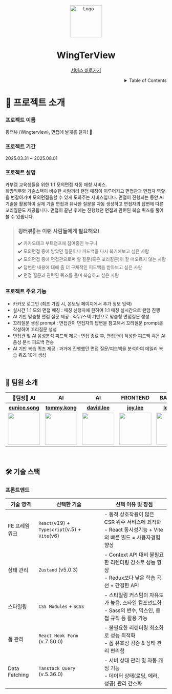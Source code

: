 <div align="center">
  <img src="https://github.com/user-attachments/assets/fcbe381a-189e-4d70-ac82-722e12acfd9c" alt="Logo" width="100" >
  <h1>WingTerView</h1>
  <p>
    <a href="https://wingterview.netlify.app/">서비스 바로가기</a>
  </p>
</div>

<!-- TABLE OF CONTENTS -->
<details align="right">
  <summary>Table of Contents</summary>
    <div><a href="#프로젝트-소개">프로젝트 소개</a></div>
    <div><a href="#주요-기능">주요 기능</a></div>
    <div><a href="#팀원-소개">팀원 소개</a></div>
    <div><a href="#기술-스택">기술 스택</a></div>
    <div><a href="#개발-일정">개발 일정</a></div>
    <div><a href="#아키텍처-구조">아키텍처 구조</a></div>
    <div><a href="#api-명세서">API 명세서</a></div>
</details>

# 📖 프로젝트 소개

### 프로젝트 이름

윙터뷰 (Wingterview), 면접에 날개를 달자! 🪽

### 프로젝트 기간

2025.03.31 ~ 2025.08.01

### 프로젝트 설명

카부캠 교육생들을 위한 1:1 모의면접 자동 매칭 서비스.<br/>
희망직무와 기술스택이 비슷한 사람끼리 랜덤 매칭이 이루어지고 면접관과 면접자 역할을 번갈아가며 모의면접을할 수 있게 도와주는 서비스입니다. 면접이 진행되는 동안 AI 기술을 활용하여 실제 기술 면접과 유사한 질문을 자동 생성하고 면접자의 답변에 따른 꼬리질문도 제공됩니다. 면접이 끝난 후에는 진행했던 면접과 관련된 복습 퀴즈를 풀어볼 수 있습니다.

> ### 윙터뷰🪽는 이런 사람들에게 필요해요!<br/>
>
> ✔️ 카카오테크 부트캠프에 참여중인 누구나<br/>
> ✔️ 모의면접 중에 받았던 질문이나 피드백을 다시 복기해보고 싶은 사람<br/>
> ✔️ 모의면접 중에 면접관으로써 할 질문(혹은 꼬리질문)이 잘 떠오르지 않는 사람<br/>
> ✔️ 답변한 내용에 대해 좀 더 구체적인 피드백을 받아보고 싶은 사람<br/>
> ✔️ 면접 질문과 관련된 퀴즈를 풀며 복습하고 싶은 사람

### 프로젝트 주요 기능

- 카카오 로그인 (최초 가입 시, 온보딩 페이지에서 추가 정보 입력)
- 실시간 1:1 모의 면접 매칭 : 매칭 신청자에 한하여 1:1 매칭 실시간으로 랜덤 진행
- AI 기반 맞춤형 면접 질문 제공 : 직무/스택 기반으로 맞춤형 면접질문 생성
- 꼬리질문 생성 prompt : 면접관이 면접자의 답변을 참고해서 꼬리질문 prompt를 작성하여 꼬리질문 생성
- 면접관 및 AI 음성분석 피드백 제공 : 면접 종료 후, 면접관이 작성한 피드백 혹은 AI 음성 분석 피드백 전송
- AI 기반 복습 퀴즈 제공 : 과거에 진행했던 면접 질문/피드백을 분석하여 데일리 복습 퀴즈 10개 생성

<br>

## 👥 팀원 소개

<table>
<thead>
  <tr>
    <th align="center">🩷팀장🩷 AI</th>
    <th align="center">AI</th>
    <th align="center">AI</th>
    <th align="center">FRONTEND</th>
    <th align="center">BACKEND</th>
    <th align="center">CLOUD</th>
    <th align="center">CLOUD</th>
  </tr>
</thead>
  <tr>
    <th align="center"><a href="https://github.com/sde00">eunice.song</a></th>
    <th align="center"><a href="https://github.com/tykong08">tommy.kong</a></th>
    <th align="center"><a href="https://github.com/chan-980730">david.lee</a></th>
    <th align="center"><a href="https://github.com/devjoylee">joy.lee</a></th>
    <th align="center"><a href="https://github.com/imleokkkk">leo.kim</a></th>
    <th align="center"><a href="https://github.com/year99">ken.kim</a></th>
    <th align="center"><a href="https://github.com/kim-jihoo">jihoo.kim</a></th>
  </tr>
  <tr>
    <td align="center">
      <a href="https://github.com/sde00">
        <img src="https://avatars.githubusercontent.com/sde00" width="100px;" heightalt="" />
      </a>
    </td>
    <td align="center">
      <a href="https://github.com/tykong08">
        <img src="https://avatars.githubusercontent.com/tykong08" width="100px;" alt="" />
      </a>
    </td>
    <td align="center">
      <a href="https://github.com/chan-980730">
        <img src="https://avatars.githubusercontent.com/chan-980730" width="100px;" alt="" />
      </a>
    </td>
    <td align="center">
      <a href="https://github.com/devjoylee">
        <img src="https://avatars.githubusercontent.com/devjoylee" width="100px;" alt="" />
      </a>
    </td>
    <td align="center">
      <a href="https://github.com/imleokkkk">
        <img src="https://avatars.githubusercontent.com/imleokkkk" width="100px;" alt="" />
      </a>
    </td>
    <td align="center">
      <a href="https://github.com/year99">
        <img src="https://avatars.githubusercontent.com/year99" width="100px;" alt="" />
      </a>
    </td>
    <td align="center">
      <a href="https://github.com/kim-jihoo">
        <img src="https://avatars.githubusercontent.com/kim-jihoo" width="100px;" alt="" />
      </a>
    </td>
  </tr>
</table>

<br>

## 🛠 기술 스택

### 프론트엔드

| 기술 영역     | 선택한 기술                                   | 선택 이유 및 장점                                                                                             |
| ------------- | --------------------------------------------- | ------------------------------------------------------------------------------------------------------------- |
| FE 프레임워크 | `React`(v19) + `Typescript`(v.5) + `Vite`(v6) | - 동적 상호작용이 많은 CSR 위주 서비스에 최적화 <br/> - React 동시성기능 + Vite의 빠른 빌드 = 사용자경험 향상 |
| 상태 관리     | `Zustand` (v5.0.3)                            | - Context API 대비 불필요한 리렌더링 감소로 성능 향상 <br/> - Redux보다 낮은 학습 곡선 + 간결한 API           |
| 스타일링      | `CSS Modules` + `SCSS`                        | - 스타일링 커스텀의 자유도가 높음. 스타일 컴포넌트화 <br/> - Sass의 변수, 믹스인, 중첩 규칙 등 활용 가능      |
| 폼 관리       | `React Hook Form` (v.7.50.0)                  | - 불필요한 리렌더링 최소화로 성능 최적화 <br/> - 폼 유효성 검증 & 상태 관리 편리함                            |
| Data Fetching | `Tanstack Query` (v.5.36.0)                   | - 서버 상태 관리 및 자동 캐싱 기능 <br/> - 데이터 상태(로딩, 에러, 성공) 관리 간소화                          |

